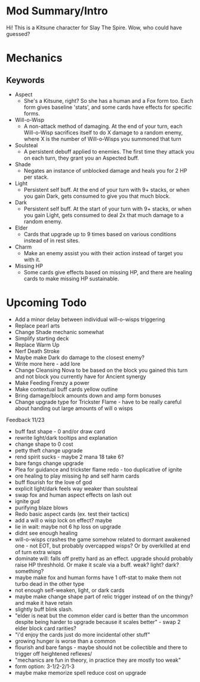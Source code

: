 
# Mod Summary/Intro 

Hi! This is a Kitsune character for Slay The Spire. Wow, who could have guessed?

# Mechanics

## Keywords

 * Aspect
   * She's a Kitsune, right? So she has a human and a Fox form too. Each form gives baseline 'stats', and some cards have effects for specific forms.
 * Will-o-Wisp
   * A non-attack method of damaging. At the end of your turn, each Will-o-Wisp sacrifices itself to do X damage to a random enemy, where X is the number of Will-o-Wisps you summoned that turn
 * Soulsteal
   * A persistent debuff applied to enemies. The first time they attack you on each turn, they grant you an Aspected buff.
 * Shade
   * Negates an instance of unblocked damage and heals you for 2 HP per stack.
 * Light
   * Persistent self buff. At the end of your turn with 9+ stacks, or when you gain Dark, gets consumed to give you that much block.
 * Dark
   * Persistent self buff. At the start of your turn with 9+ stacks, or when you gain Light, gets consumed to deal 2x that much damage to a random enemy.
 * Elder
   * Cards that upgrade up to 9 times based on various conditions instead of in rest sites.
 * Charm
   * Make an enemy assist you with their action instead of target you with it.
 * Missing HP
   * Some cards give effects based on missing HP, and there are healing cards to make missing HP sustainable.

# Upcoming Todo

 * Add a minor delay between individual will-o-wisps triggering
 * Replace pearl arts
 * Change Shade mechanic somewhat
 * Simplify starting deck
 * Replace Warm Up
 * Nerf Death Stroke
 * Maybe make Dark do damage to the closest enemy?
 * Write more here - add lore
 * Change Cleansing Nova to be based on the block you gained this turn and not block you currently have for Ancient synergy
 * Make Feeding Frenzy a power
 * Make contextual buff cards yellow outline
 * Bring damage/block amounts down and amp form bonuses
 * Change upgrade type for Trickster Flame - have to be really careful about handing out large amounts of will o wisps

Feedback 11/23

 * buff fast shape - 0 and/or draw card
 * rewrite light/dark tooltips and explanation
 * change shape to 0 cost
 * petty theft change upgrade
 * rend spirit sucks - maybe 2 mana 18 take 6?
 * bare fangs change upgrade
 * Plea for guidance and trickster flame redo - too duplicative of ignite
 * ore healing to play missing hp and self harm cards
 * buff flourish for the love of god
 * explicit light/dark feels way weaker than soulsteal
 * swap fox and human aspect effects on lash out
 * ignite gud
 * purifying blaze blows
 * Redo basic aspect cards (ex. test their tactics)
 * add a will o wisp lock on effect? maybe
 * lie in wait: maybe not 6 hp loss on upgrade
 * didnt see enough healing
 * will-o-wisps crashes the game somehow related to dormant awakened one - not EOT, but probably overcapped wisps? Or by overkilled at end of turn extra wisps
 * dominate will: falls off pretty hard as an effect. upgrade should probably raise HP threshhold. Or make it scale via a buff. weak? light? dark? something?
 * maybe make fox and human forms have 1 off-stat to make them not turbo dead in the other type
 * not enough self-weaken, light, or dark cards
 * maybe make change shape part of relic trigger instead of on the thingy? and make it have retain
 * slightly buff blink slash. 
 * "elder is neat but the common elder card is better than the uncommon despite being harder to upgrade because it scales better" - swap 2 elder block card rarities?
 * "i'd enjoy the cards just do more incidental other stuff"
 * growing hunger is worse than a common
 * flourish and bare fangs - maybe should not be collectible and there to trigger off heightened reflexes/
 * "mechanics are fun in theory, in practice they are mostly too weak"
 * form option: 3-1/2-2/1-3
 * maybe make memorize spell reduce cost on upgrade

